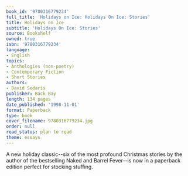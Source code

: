```yaml
---
book_id: '9780316779234'
full_title: 'Holidays on Ice: Holidays On Ice: Stories'
title: Holidays on Ice
subtitle: 'Holidays On Ice: Stories'
source: Bookshelf
owned: true
isbn: '9780316779234'
language:
- English
topics:
- Anthologies (non-poetry)
- Contemporary Fiction
- Short Stories
authors:
- David Sedaris
publisher: Back Bay
length: 134 pages
date_published: '1998-11-01'
format: Paperback
type: book
cover_filename: 9780316779234.jpg
order: null
read_status: plan to read
theme: essays
---
```

A new holiday classic--six of the most profound Christmas stories by the author of the bestselling Naked and Barrel Fever--is now in a paperback edition perfect for stocking stuffing.

